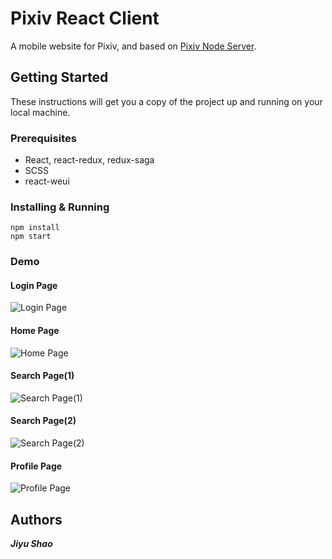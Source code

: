 # Pixiv React Client

A mobile website for Pixiv, and based on [Pixiv Node Server](https://bitbucket.org/sjy0w0/pixiv-node-server).

## Getting Started

These instructions will get you a copy of the project up and running on your local machine.

### Prerequisites

* React, react-redux, redux-saga
* SCSS
* react-weui

### Installing & Running

```node
npm install
npm start
```

### Demo

#### Login Page

![Login Page](https://imgur.com/9CekDpN.png)

#### Home Page

![Home Page](https://imgur.com/ZWbBzyp.png)

#### Search Page(1)

![Search Page(1)](https://i.imgur.com/WF5WLsh.png)

#### Search Page(2)

![Search Page(2)](https://i.imgur.com/Z8qeMD7.png)

#### Profile Page

![Profile Page](https://imgur.com/vDc2H02.png)

## Authors

**_Jiyu Shao_**
